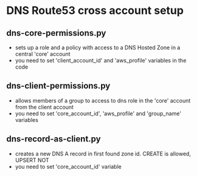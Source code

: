 
# DNS Route53 cross account setup 

## dns-core-permissions.py

- sets up a role and a policy with access to a DNS Hosted Zone in a central 'core' account
- you need to set 'client_account_id' and 'aws_profile' variables in the code 

## dns-client-permissions.py

- allows members of a group to access to dns role in the 'core' account from the client account 
- you need to set 'core_account_id', 'aws_profile' and 'group_name' variables

## dns-record-as-client.py

- creates a new DNS A record in first found zone id. CREATE is allowed, UPSERT NOT
- you need to set 'core_account_id' variable

